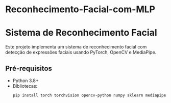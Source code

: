 # Reconhecimento-Facial-com-MLP

# Sistema de Reconhecimento Facial

Este projeto implementa um sistema de reconhecimento facial com detecção de expressões faciais usando PyTorch, OpenCV e MediaPipe.

## Pré-requisitos

- Python 3.8+
- Bibliotecas:
  ```bash
  pip install torch torchvision opencv-python numpy sklearn mediapipe seaborn matplotlib tensorboard
